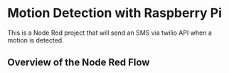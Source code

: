 # Motion Detection with Raspberry Pi

This is a Node Red project that will send an SMS via twilio API when a motion is detected.

## Overview of the Node Red Flow


